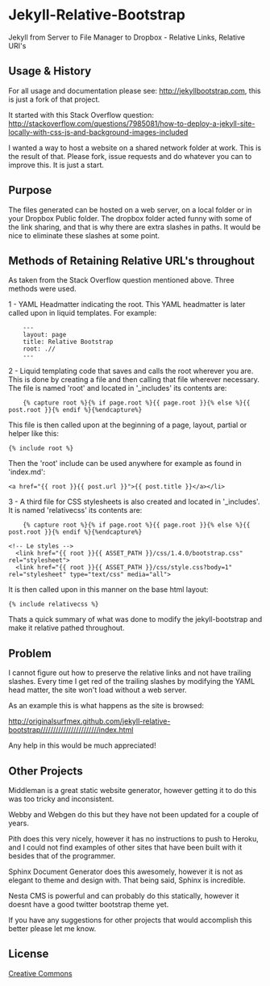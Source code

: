 # Jekyll-Relative-Bootstrap

Jekyll from Server to File Manager to Dropbox - Relative Links, Relative URI's

## Usage & History

For all usage and documentation please see: <http://jekyllbootstrap.com>, this is just a fork of that project.

It started with this Stack Overflow question: <http://stackoverflow.com/questions/7985081/how-to-deploy-a-jekyll-site-locally-with-css-js-and-background-images-included>

I wanted a way to host a website on a shared network folder at work.  This is the result of that.  Please fork, issue requests and do whatever you can to improve this.  It is just a start.

## Purpose

The files generated can be hosted on a web server, on a local folder or in your Dropbox Public folder.  The dropbox folder acted funny with some of the link sharing, and that is why there are extra slashes in paths.  It would be nice to eliminate these slashes at some point.

## Methods of Retaining Relative URL's throughout

As taken from the Stack Overflow question mentioned above.  Three methods were used.

  1 - YAML Headmatter indicating the root.  This YAML headmatter is later called upon in liquid templates.  For example:

        ---
        layout: page
        title: Relative Bootstrap
        root: .//
        ---
  
  2 - Liquid templating code that saves and calls the root wherever you are.  This is done by creating a file and then calling that file wherever necessary.  The file is named 'root' and located in '_includes'  its contents are:

	    {% capture root %}{% if page.root %}{{ page.root }}{% else %}{{ post.root }}{% endif %}{%endcapture%}

This file is then called upon at the beginning of a page, layout, partial or helper like this:

    {% include root %}

Then the 'root' include can be used anywhere for example as found in 'index.md':

    <a href="{{ root }}{{ post.url }}">{{ post.title }}</a></li>  
  
  3 -  A third file for CSS stylesheets is also created and located in '_includes'.  It is named 'relativecss'  its contents are:

        {% capture root %}{% if page.root %}{{ page.root }}{% else %}{{ post.root }}{% endif %}{%endcapture%}

    <!-- Le styles -->
      <link href="{{ root }}{{ ASSET_PATH }}/css/1.4.0/bootstrap.css" rel="stylesheet">
      <link href="{{ root }}{{ ASSET_PATH }}/css/style.css?body=1" rel="stylesheet" type="text/css" media="all">

It is then called upon in this manner on the base html layout:

    {% include relativecss %}
  
Thats a quick summary of what was done to modify the jekyll-bootstrap and make it relative pathed throughout.

## Problem

I cannot figure out how to preserve the relative links and not have trailing slashes.  Every time I get red of the trailing slashes by modifying the YAML head matter, the site won't load without a web server.

As an example this is what happens as the site is browsed:

http://originalsurfmex.github.com/jekyll-relative-bootstrap///////////////////////index.html

Any help in this would be much appreciated!
  

## Other Projects

Middleman is a great static website generator, however getting it to do this was too tricky and inconsistent.

Webby and Webgen do this but they have not been updated for a couple of years.

Pith does this very nicely, however it has no instructions to push to Heroku, and I could not find examples of other sites that have been built with it besides that of the programmer.

Sphinx Document Generator does this awesomely, however it is not as elegant to theme and design with.  That being said, Sphinx is incredible.

Nesta CMS is powerful and can probably do this statically, however it doesnt have a good twitter bootstrap theme yet.

If you have any suggestions for other projects that would accomplish this better please let me know.

## License

[Creative Commons](http://creativecommons.org/licenses/by-nc-sa/3.0/)